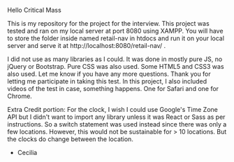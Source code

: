 Hello Critical Mass

This is my repository for the project for the interview.
This project was tested and ran on my local server at port 8080 using XAMPP.  You will have to store the folder inside named retail-nav in htdocs and run it on your local server and serve it at http://localhost:8080/retail-nav/ .

I did not use as many libraries as I could. It was done in mostly pure JS, no jQuery or Bootstrap. Pure CSS was also used.
Some HTML5 and CSS3 was also used. Let me know if you have any more questions. Thank you for letting me participate in taking this test. In this project, I also included videos of the test in case, something happens. One for Safari and one for Chrome. 

Extra Credit portion: 
For the clock, I wish I could use Google's Time Zone API but I didn't want to import any library unless it was React or Sass as per instructions. So a switch statement was used instead since there was only a few locations. However, this would not be sustainable for > 10 locations. But the clocks do change between the location.

- Cecilia
